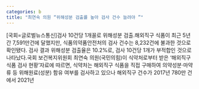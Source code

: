 ```yaml
---
categories: b
title: "최연숙 의원 “위해성분 검출률 높아 검사 건수 늘려야 ”"
---
```

[국회=글로벌뉴스통신]검사 10건당 1개꼴로 위해성분 검출.해외직구 식품이 최근 5년간 7,591만건에 달했지만, 식품의약품안전처의 검사 건수는 8,232건에 불과한 것으로 확인됐다. 검사 결과 위해성분 검출율은 10.2%로, 검사 10건당 1개가 부적합인 것으로 나타났다.국회 보건복지위원회 최연숙 의원(국민의힘)이 식약처로부터 받은 ‘해외직구 식품 검사 현황’자료에 따르면, 식약처는 해외직구 식품을 직접 구매하여 의약성분·마약류 등 위해원료(성분) 함유 여부를 검사하고 있으나 해외직구 건수가 2017년 780만 건에서 2021년